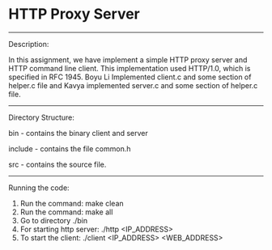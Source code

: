 # HTTP Proxy Server
------------------------------------------------------------------------------------------------------------------------
Description:

In this assignment, we have implement a simple HTTP proxy server and HTTP command line client. This implementation used HTTP/1.0, which is specified in RFC 1945.
Boyu Li Implemented client.c and some section of helper.c file and Kavya implemented server.c and some section of helper.c file.

--------------------------------------------------------------------------------------------------------------------------
Directory Structure:

bin - contains the binary client and server

include - contains the file common.h

src - contains the source file.

--------------------------------------------------------------------------------------------------------------------------
Running the code:
1. Run the command: make clean
2. Run the command: make all
3. Go to directory ./bin
4. For starting http server: ./http <IP_ADDRESS> <PORT>
5. To start the client: ./client <IP_ADDRESS> <PORT> <WEB_ADDRESS>
  

